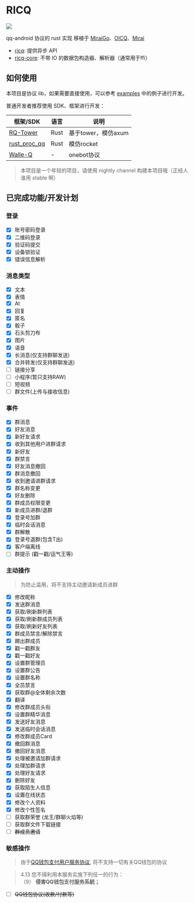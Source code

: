 # RICQ

![](https://socialify.git.ci/lz1998/ricq/image?forks=1&issues=1&language=1&owner=1&pattern=Circuit%20Board&pulls=1&stargazers=1&theme=Dark)

qq-android 协议的 rust 实现 移植于 [MiraiGo](https://github.com/Mrs4s/MiraiGo)、[OICQ](https://github.com/takayama-lily/oicq)、[Mirai](https://github.com/mamoe/mirai)

- [ricq](https://crates.io/crates/ricq): 提供异步 API
- [ricq-core](https://crates.io/crates/ricq-core): 不带 IO 的数据包构造器、解析器（通常用于ffi）

## 如何使用

本项目是协议 lib，如果需要直接使用，可以参考 [examples](https://github.com/lz1998/ricq/tree/master/examples) 中的例子进行开发。

普通开发者推荐使用 SDK、框架进行开发：

|  框架/SDK   | 语言  | 说明  |
|  ----  | ----  | ----  |
| [RQ-Tower](https://github.com/lz1998/rq-tower)  | Rust | 基于tower，模仿axum  |
|  [rust_proc_qq](https://github.com/niuhuan/rust_proc_qq) | Rust | 模仿rocket  |
|  [Walle-Q](https://github.com/abrahum/walle-q) | - | onebot协议  |

> 本项目是一个年轻的项目，请使用 nightly channel 构建本项目哦（正经人谁用 stable 啊）

## 已完成功能/开发计划

### 登录

- [x] 账号密码登录
- [x] 二维码登录
- [x] 验证码提交
- [x] 设备锁验证
- [x] 错误信息解析

### 消息类型

- [x] 文本
- [x] 表情
- [x] At
- [x] 回复
- [x] 匿名
- [x] 骰子
- [x] 石头剪刀布
- [x] 图片
- [x] 语音
- [x] 长消息(仅支持群聊发送)
- [x] 合并转发(仅支持群聊发送)
- [ ] 链接分享
- [ ] 小程序(暂只支持RAW)
- [ ] 短视频
- [ ] 群文件(上传与接收信息)

### 事件

- [x] 群消息
- [x] 好友消息
- [x] 新好友请求
- [x] 收到其他用户进群请求
- [x] 新好友
- [x] 群禁言
- [x] 好友消息撤回
- [x] 群消息撤回
- [x] 收到邀请进群请求
- [x] 群名称变更
- [x] 好友删除
- [x] 群成员权限变更
- [x] 新成员进群/退群
- [x] 登录号加群
- [x] 临时会话消息
- [x] 群解散
- [x] 登录号退群(包含T出)
- [x] 客户端离线
- [ ] 群提示 (戳一戳/运气王等)

### 主动操作

> 为防止滥用，将不支持主动邀请新成员进群

- [x] 修改昵称
- [x] 发送群消息
- [x] 获取/刷新群列表
- [x] 获取/刷新群成员列表
- [x] 获取/刷新好友列表
- [x] 群成员禁言/解除禁言
- [x] 踢出群成员
- [x] 戳一戳群友
- [x] 戳一戳好友
- [x] 设置群管理员
- [x] 设置群公告
- [x] 设置群名称
- [x] 全员禁言
- [x] 获取群@全体剩余次数
- [x] 翻译
- [x] 修改群成员头衔
- [x] 设置群精华消息
- [x] 发送好友消息
- [x] 发送临时会话消息
- [x] 修改群成员Card
- [x] 撤回群消息
- [x] 撤回好友消息
- [x] 处理被邀请加群请求
- [x] 处理加群请求
- [x] 处理好友请求
- [x] 删除好友
- [x] 获取陌生人信息
- [x] 设置在线状态
- [x] 修改个人资料
- [x] 修改个性签名
- [ ] 获取群荣誉 (龙王/群聊火焰等)
- [ ] 获取群文件下载链接
- [ ] ~~群成员邀请~~

### 敏感操作

> 由于[QQ钱包支付用户服务协议](https://www.tenpay.com/v2/html5/basic/public/agreement/protocol_mqq_pay.shtml), 将不支持一切有关QQ钱包的协议

> 4.13 您不得利用本服务实施下列任一的行为：
> \
> （9） **侵害QQ钱包支付服务系統；**

- [ ] ~~QQ钱包协议(收款/付款等)~~
